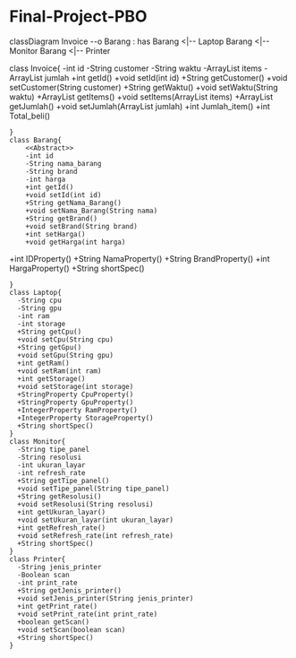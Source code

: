 # Final-Project-PBO
classDiagram
    Invoice --o  Barang : has
    Barang <|-- Laptop
    Barang <|-- Monitor
    Barang <|-- Printer
    
class Invoice{
-int id
-String customer
-String waktu
-ArrayList <Barang> items
-ArrayList <Integer> jumlah
        +int getId()
        +void setId(int id)
        +String getCustomer()
        +void setCustomer(String customer)
        +String getWaktu()
        +void setWaktu(String waktu)
        +ArrayList <Barang> getItems()
        +void setItems(ArrayList <Barang> items)
        +ArrayList <Integer> getJumlah()
        +void setJumlah(ArrayList <Integer> jumlah)
        +int Jumlah_item()
        +int Total_beli()

    }
    class Barang{
        <<Abstract>>
        -int id
        -String nama_barang
        -String brand
        -int harga
        +int getId()
        +void setId(int id)
        +String getNama_Barang()
        +void setNama_Barang(String nama)
        +String getBrand()
        +void setBrand(String brand)
        +int setHarga()
        +void getHarga(int harga)
+int IDProperty()
        +String NamaProperty()
        +String BrandProperty()
+int HargaProperty()
        +String shortSpec()


    }
    class Laptop{
      -String cpu
      -String gpu
      -int ram
      -int storage
      +String getCpu()
      +void setCpu(String cpu)
      +String getGpu()
      +void setGpu(String gpu)
      +int getRam()
      +void setRam(int ram)
      +int getStorage()
      +void setStorage(int storage)
      +StringProperty CpuProperty()
      +StringProperty GpuProperty()
      +IntegerProperty RamProperty()
      +IntegerProperty StorageProperty()
      +String shortSpec()
    }
    class Monitor{
      -String tipe_panel
      -String resolusi
      -int ukuran_layar
      -int refresh_rate
      +String getTipe_panel()
      +void setTipe_panel(String tipe_panel)
      +String getResolusi()
      +void setResolusi(String resolusi)
      +int getUkuran_layar()
      +void setUkuran_layar(int ukuran_layar)
      +int getRefresh_rate()
      +void setRefresh_rate(int refresh_rate)
      +String shortSpec()
    }
    class Printer{
      -String jenis_printer
      -Boolean scan
      -int print_rate
      +String getJenis_printer()
      +void setJenis_printer(String jenis_printer)
      +int getPrint_rate()
      +void setPrint_rate(int print_rate)
      +boolean getScan()
      +void setScan(boolean scan)
      +String shortSpec()
    }
    
